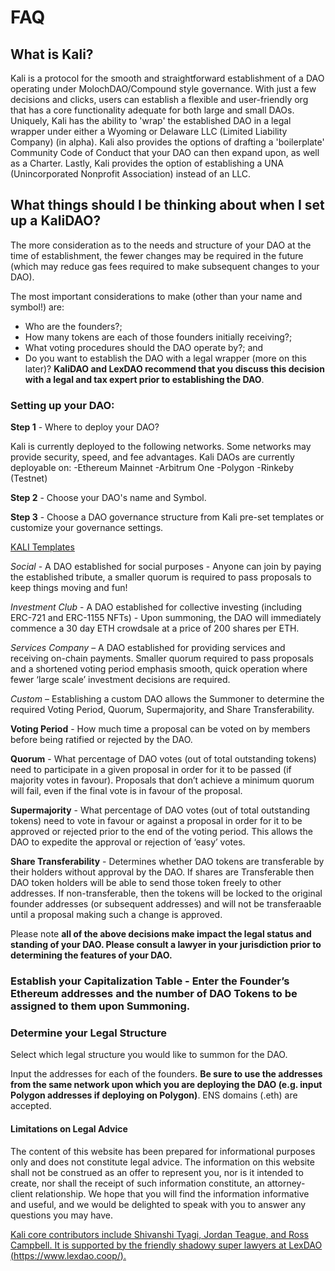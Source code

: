 # FAQ

## What is Kali?

Kali is a protocol for the smooth and straightforward establishment of a DAO operating under MolochDAO/Compound style governance. With just a few decisions and clicks, users can establish a flexible and user-friendly org that has a core functionality adequate for both large and small DAOs. Uniquely, Kali has the ability to 'wrap' the established DAO in a legal wrapper under either a Wyoming or Delaware LLC (Limited Liability Company) (in alpha). Kali also provides the options of drafting a 'boilerplate' Community Code of Conduct that your DAO can then expand upon, as well as a Charter. Lastly, Kali provides the option of establishing a UNA (Unincorporated Nonprofit Association) instead of an LLC.

## What things should I be thinking about when I set up a KaliDAO?

The more consideration as to the needs and structure of your DAO at the time of establishment, the fewer changes may be required in the future (which may reduce gas fees required to make subsequent changes to your DAO).

The most important considerations to make (other than your name and symbol!) are:
- Who are the founders?;
- How many tokens are each of those founders initially receiving?;
- What voting procedures should the DAO operate by?; and
- Do you want to establish the DAO with a legal wrapper (more on this later)? <b>KaliDAO and LexDAO recommend that you discuss this decision with a legal and tax expert prior to establishing the DAO</b>.

### Setting up your DAO:

<b>Step 1</b> - Where to deploy your DAO?

Kali is currently deployed to the following networks. Some networks may provide security, speed, and fee advantages. Kali DAOs are currently deployable on:
-Ethereum Mainnet
-Arbitrum One
-Polygon
-Rinkeby (Testnet)

<b>Step 2</b> - Choose your DAO's name and Symbol.

<b>Step 3</b> - Choose a DAO governance structure from Kali pre-set templates or customize your governance settings.

<u>KALI Templates</u>

<i>Social</i> - A DAO established for social purposes - Anyone can join by paying the established tribute, a smaller quorum is required to pass proposals to keep things moving and fun!

<i>Investment Club</i> - A DAO established for collective investing (including ERC-721 and ERC-1155 NFTs) - Upon summoning, the DAO will immediately commence a 30 day ETH crowdsale at a price of 200 shares per ETH.

<i>Services Company</i> – A DAO established for providing services and receiving on-chain payments. Smaller quorum required to pass proposals and a shortened voting period emphasis smooth, quick operation where fewer ‘large scale’ investment decisions are required.

<i>Custom</i> – Establishing a custom DAO allows the Summoner to determine the required Voting Period, Quorum, Supermajority, and Share Transferability.

<b>Voting Period</b> - How much time a proposal can be voted on by members before being ratified or rejected by the DAO. 

<b>Quorum</b> - What percentage of DAO votes (out of total outstanding tokens) need to participate in a given proposal in order for it to be passed (if majority votes in favour). Proposals that don’t achieve a minimum quorum will fail, even if the final vote is in favour of the proposal.

<b>Supermajority</b> - What percentage of DAO votes (out of total outstanding tokens) need to vote in favour or against a proposal in order for it to be approved or rejected prior to the end of the voting period. This allows the DAO to expedite the approval or rejection of ‘easy’ votes.

<b>Share Transferability</b> - Determines whether DAO tokens are transferable by their holders without approval by the DAO. If shares are Transferable then DAO token holders will be able to send those token freely to other addresses. If non-transferable, then the tokens will be locked to the original founder addresses (or subsequent addresses) and will not be transferaable until a proposal making such a change is approved.

Please note <b>all of the above decisions make impact the legal status and standing of your DAO. Please consult a lawyer in your jurisdiction prior to determining the features of your DAO.</b>

### <b>Establish your Capitalization Table</b> - Enter the Founder’s Ethereum addresses and the number of DAO Tokens to be assigned to them upon Summoning.

### <b>Determine your Legal Structure</b> 

Select which legal structure you would like to summon for the DAO.

Input the addresses for each of the founders. <b>Be sure to use the addresses from the same network upon which you are deploying the DAO (e.g. input Polygon addresses if deploying on Polygon)</b>. ENS domains (.eth) are accepted.

#### <b>Limitations on Legal Advice</b>

The content of this website has been prepared for informational purposes only and does not constitute legal advice. The information on this website shall not be construed as an offer to represent you, nor is it intended to create, nor shall the receipt of such information constitute, an attorney-client relationship. We hope that you will find the information informative and useful, and we would be delighted to speak with you to answer any questions you may have.

<u>Kali core contributors include Shivanshi Tyagi, Jordan Teague, and Ross Campbell. It is supported by the friendly shadowy super lawyers at LexDAO (https://www.lexdao.coop/).</u>
